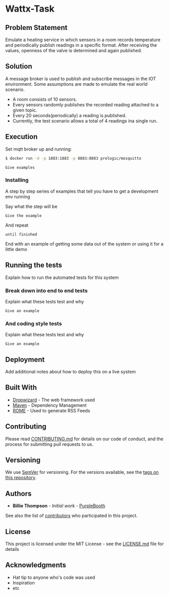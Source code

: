 # Wattx-Task


## Problem Statement

Emulate a heating service in which sensors in a room records temperature and periodically publish readings in a specific format.
After receiving the values, openness of the valve is determined and again published.

## Solution
 
 A message broker is used to publish and subscribe messages in the IOT environment. 
 Some assumptions are made to emulate the real world scenario.
 
 - A room consists of 10 sensors.
 - Every sensors randomly publishes the recorded reading attached to a given topic.
 - Every 20 seconds(periodically) a reading is published.
 - Currently, the test scenario allows a total of 4 readings ina  single run.
  
## Execution
  
  Set mqtt broker up and running:
 ```sh
 $ docker run -d -p 1883:1883 -p 8883:8883 prologic/mosquitto

 ``` 
 
```
Give examples
```

### Installing

A step by step series of examples that tell you have to get a development env running

Say what the step will be

```
Give the example
```

And repeat

```
until finished
```

End with an example of getting some data out of the system or using it for a little demo

## Running the tests

Explain how to run the automated tests for this system

### Break down into end to end tests

Explain what these tests test and why

```
Give an example
```

### And coding style tests

Explain what these tests test and why

```
Give an example
```

## Deployment

Add additional notes about how to deploy this on a live system

## Built With

* [Dropwizard](http://www.dropwizard.io/1.0.2/docs/) - The web framework used
* [Maven](https://maven.apache.org/) - Dependency Management
* [ROME](https://rometools.github.io/rome/) - Used to generate RSS Feeds

## Contributing

Please read [CONTRIBUTING.md](https://gist.github.com/PurpleBooth/b24679402957c63ec426) for details on our code of conduct, and the process for submitting pull requests to us.

## Versioning

We use [SemVer](http://semver.org/) for versioning. For the versions available, see the [tags on this repository](https://github.com/your/project/tags). 

## Authors

* **Billie Thompson** - *Initial work* - [PurpleBooth](https://github.com/PurpleBooth)

See also the list of [contributors](https://github.com/your/project/contributors) who participated in this project.

## License

This project is licensed under the MIT License - see the [LICENSE.md](LICENSE.md) file for details

## Acknowledgments

* Hat tip to anyone who's code was used
* Inspiration
* etc
